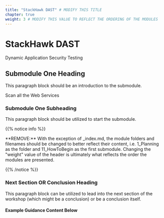 ```yaml
---
title: "StackHawk DAST" # MODIFY THIS TITLE
chapter: true
weight: 3 # MODIFY THIS VALUE TO REFLECT THE ORDERING OF THE MODULES
---
```


# StackHawk DAST <!-- MODIFY THIS HEADING -->

Dynamic Application Security Testing

## Submodule One Heading <!-- MODIFY THIS SUBHEADING -->

This paragraph block should be an introduction to the submodule.

Scan all the Web Services

### Submodule One Subheading <!-- MODIFY THIS SUBHEADING -->
This paragraph block should be utilized to start the submodule. <br>

{{% notice info %}}
<p style='text-align: left;'>
**REMOVE:** With the exception of _index.md, the module folders and filenames should be changed to better reflect their content, i.e. 1_Planning as the folder and 11_HowToBegin as the first submodule. Changing the "weight" value of the header is ultimately what reflects the order the modules are presented.
</p>
{{% /notice %}}

### Next Section OR Conclusion Heading <!-- MODIFY THIS HEADING -->
This paragraph block can be utilized to lead into the next section of the workshop (which might be a conclusion) or be a conclusion itself.

#### Example Guidance Content Below
